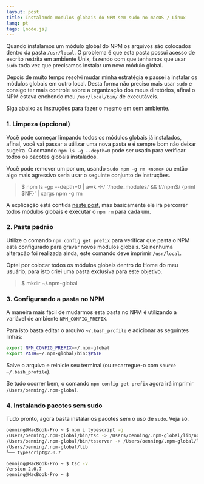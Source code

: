```yaml
---
layout: post
title: Instalando modulos globais do NPM sem sudo no macOS / Linux
lang: pt
tags: [node.js]
---
```


Quando instalamos um módulo global do NPM os arquivos são colocados dentro da pasta `/usr/local`.
O problema é que esta pasta possui acesso de escrito restrita em ambiente Unix, fazendo com que tenhamos que usar `sudo` toda vez que precisamos instalar um novo módulo global.

Depois de muito tempo resolvi mudar minha estratégia e passei a instalar os módulos globais em outro local. 
Desta forma não preciso mais usar `sudo` e consigo ter mais controle sobre a organização dos meus diretórios, afinal o NPM estava enchendo meu `/usr/local/bin/` de executáveis.

Siga abaixo as instruções para fazer o mesmo em sem ambiente.

### 1. Limpeza (opcional)

Você pode começar limpando todos os módulos globais já instalados, afinal, você vai passar a utilizar uma nova pasta e é sempre bom não deixar sugeira. O comando `npm ls -g --depth=0` pode ser usado para verificar todos os pacotes globais instalados.

Você pode remover um por um, usando `sudo npm -g rm <nome>` ou então algo mais agressivo seria usar o seguinte conjunto de instruções.

> $ npm ls -gp --depth=0 | awk -F/ '/node_modules/ && !/\/npm$/ {print $NF}' | xargs npm -g rm

A explicação está contida [neste post](http://stackoverflow.com/questions/9283472/command-to-remove-all-npm-modules-globally), mas basicamente ele irá percorrer todos módulos globais e executar o `npm rm` para cada um.

### 2. Pasta padrão

Utilize o comando `npm config get prefix` para verificar que pasta o NPM está configurado para gravar novos módulos globais. Se nenhuma alteração foi realizada ainda, este comando deve imprimir `/usr/local`.

Optei por colocar todos os módulos globais dentro do Home do meu usuário, para isto criei uma pasta exclusiva para este objetivo.

> $ mkdir ~/.npm-global

### 3. Configurando a pasta no NPM

A maneira mais fácil de mudarmos esta pasta no NPM é utilizando a variável de ambiente `NPM_CONFIG_PREFIX`.

Para isto basta editar o arquivo `~/.bash_profile` e adicionar as seguintes linhas:

```bash
export NPM_CONFIG_PREFIX=~/.npm-global
export PATH=~/.npm-global/bin:$PATH 
```

Salve o arquivo e reinicie seu terminal (ou recarregue-o com `source ~/.bash_profile`).

Se tudo ocorrer bem, o comando `npm config get prefix` agora irá imprimir `/Users/oenning/.npm-global`.

### 4. Instalando pacotes sem sudo

Tudo pronto, agora basta instalar os pacotes sem o uso de `sudo`. Veja só.

```bash
oenning@MacBook-Pro ~ $ npm i typescript -g
/Users/oenning/.npm-global/bin/tsc -> /Users/oenning/.npm-global/lib/node_modules/typescript/bin/tsc
/Users/oenning/.npm-global/bin/tsserver -> /Users/oenning/.npm-global/lib/node_modules/typescript/bin/tsserver
/Users/oenning/.npm-global/lib
└── typescript@2.0.7 

oenning@MacBook-Pro ~ $ tsc -v
Version 2.0.7
oenning@MacBook-Pro ~ $ 
```